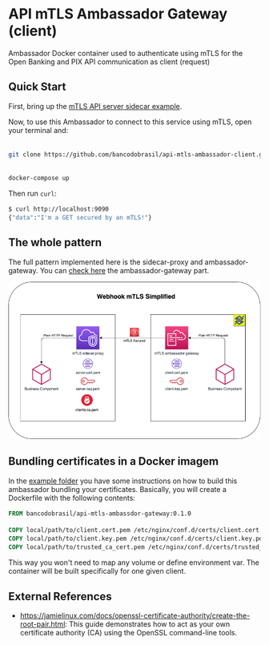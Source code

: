 # API mTLS Ambassador Gateway (client)

Ambassador Docker container used to authenticate using mTLS for the Open Banking and PIX API communication as client (request)

## Quick Start

First, bring up the [mTLS API server sidecar example](https://github.com/bancodobrasil/api-mtls-sidecar-server).

Now, to use this Ambassador to connect to this service using mTLS, open your terminal and:

```bash

git clone https://github.com/bancodobrasil/api-mtls-ambassador-client.git

```

```bash

docker-compose up

```

Then run `curl`:

```bash
$ curl http://localhost:9090
{"data":"I'm a GET secured by an mTLS!"}
```

## The whole pattern

The full pattern implemented here is the sidecar-proxy and ambassador-gateway. You can [check here](https://github.com/bancodobrasil/api-mtls-ambassador-gateway) the ambassador-gateway part.

![mTLS Sidecar Ambassador Pattern](mTLS-sidecar-ambassador.png)

## Bundling certificates in a Docker imagem

In the [example folder](/example) you have some instructions on how to build this ambassador bundling your certificates. Basically, you will create a Dockerfile with the following contents:

```Dockerfile
FROM bancodobrasil/api-mtls-ambassdor-gateway:0.1.0

COPY local/path/to/client.cert.pem /etc/nginx/conf.d/certs/client.cert.pem
COPY local/path/to/client.key.pem /etc/nginx/conf.d/certs/client.key.pem
COPY local/path/to/trusted_ca_cert.pem /etc/nginx/conf.d/certs/trusted_ca_cert.pem
```

This way you won't need to map any volume or define environment var. The container will be built specifically for one given client.

## External References

- https://jamielinux.com/docs/openssl-certificate-authority/create-the-root-pair.html: This guide demonstrates how to act as your own certificate authority (CA) using the OpenSSL command-line tools.

